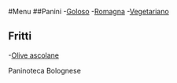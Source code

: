 #Menu
##Panini -[Goloso](panini/paninoPrimavera.md) -[Romagna](panini/paninoRomagna.md) -[Vegetariano](panini/paninoVegetariano.md)

## Fritti

-[Olive ascolane](fritti/olive.md)

Paninoteca Bolognese

